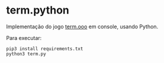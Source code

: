 # term.python

Implementação do jogo [term.ooo](https://term.ooo) em console, usando Python.

Para executar:

    pip3 install requirements.txt
    python3 term.py
